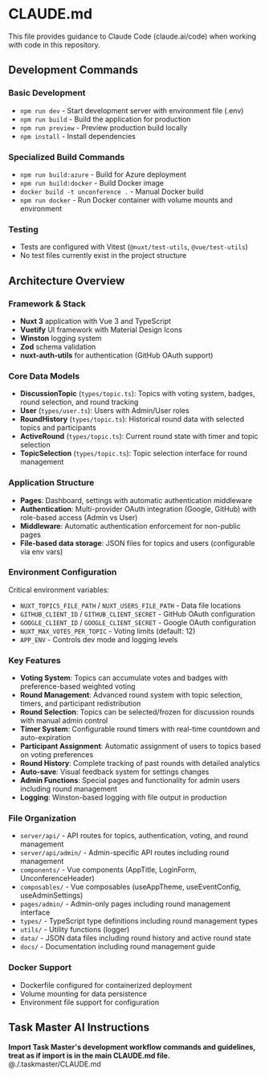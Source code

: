 # CLAUDE.md

This file provides guidance to Claude Code (claude.ai/code) when working with code in this repository.

## Development Commands

### Basic Development
- `npm run dev` - Start development server with environment file (.env)
- `npm run build` - Build the application for production
- `npm run preview` - Preview production build locally
- `npm install` - Install dependencies

### Specialized Build Commands
- `npm run build:azure` - Build for Azure deployment
- `npm run build:docker` - Build Docker image
- `docker build -t unconference .` - Manual Docker build
- `npm run docker` - Run Docker container with volume mounts and environment

### Testing
- Tests are configured with Vitest (`@nuxt/test-utils`, `@vue/test-utils`)
- No test files currently exist in the project structure

## Architecture Overview

### Framework & Stack
- **Nuxt 3** application with Vue 3 and TypeScript
- **Vuetify** UI framework with Material Design Icons
- **Winston** logging system
- **Zod** schema validation
- **nuxt-auth-utils** for authentication (GitHub OAuth support)

### Core Data Models
- **DiscussionTopic** (`types/topic.ts`): Topics with voting system, badges, round selection, and round tracking
- **User** (`types/user.ts`): Users with Admin/User roles
- **RoundHistory** (`types/topic.ts`): Historical round data with selected topics and participants
- **ActiveRound** (`types/topic.ts`): Current round state with timer and topic selection
- **TopicSelection** (`types/topic.ts`): Topic selection interface for round management

### Application Structure
- **Pages**: Dashboard, settings with automatic authentication middleware
- **Authentication**: Multi-provider OAuth integration (Google, GitHub) with role-based access (Admin vs User)
- **Middleware**: Automatic authentication enforcement for non-public pages
- **File-based data storage**: JSON files for topics and users (configurable via env vars)

### Environment Configuration
Critical environment variables:
- `NUXT_TOPICS_FILE_PATH` / `NUXT_USERS_FILE_PATH` - Data file locations
- `GITHUB_CLIENT_ID` / `GITHUB_CLIENT_SECRET` - GitHub OAuth configuration
- `GOOGLE_CLIENT_ID` / `GOOGLE_CLIENT_SECRET` - Google OAuth configuration
- `NUXT_MAX_VOTES_PER_TOPIC` - Voting limits (default: 12)
- `APP_ENV` - Controls dev mode and logging levels

### Key Features
- **Voting System**: Topics can accumulate votes and badges with preference-based weighted voting
- **Round Management**: Advanced round system with topic selection, timers, and participant redistribution
- **Round Selection**: Topics can be selected/frozen for discussion rounds with manual admin control
- **Timer System**: Configurable round timers with real-time countdown and auto-expiration
- **Participant Assignment**: Automatic assignment of users to topics based on voting preferences
- **Round History**: Complete tracking of past rounds with detailed analytics
- **Auto-save**: Visual feedback system for settings changes
- **Admin Functions**: Special pages and functionality for admin users including round management
- **Logging**: Winston-based logging with file output in production

### File Organization
- `server/api/` - API routes for topics, authentication, voting, and round management
- `server/api/admin/` - Admin-specific API routes including round management
- `components/` - Vue components (AppTitle, LoginForm, UnconferenceHeader)
- `composables/` - Vue composables (useAppTheme, useEventConfig, useAdminSettings)
- `pages/admin/` - Admin-only pages including round management interface
- `types/` - TypeScript type definitions including round management types
- `utils/` - Utility functions (logger)
- `data/` - JSON data files including round history and active round state
- `docs/` - Documentation including round management guide

### Docker Support
- Dockerfile configured for containerized deployment
- Volume mounting for data persistence
- Environment file support for configuration

## Task Master AI Instructions
**Import Task Master's development workflow commands and guidelines, treat as if import is in the main CLAUDE.md file.**
@./.taskmaster/CLAUDE.md
